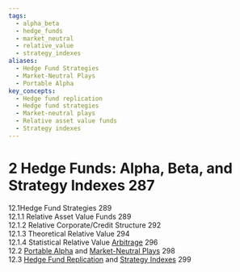 ```yaml
---
tags:
  - alpha_beta
  - hedge_funds
  - market_neutral
  - relative_value
  - strategy_indexes
aliases:
  - Hedge Fund Strategies
  - Market-Neutral Plays
  - Portable Alpha
key_concepts:
  - Hedge fund replication
  - Hedge fund strategies
  - Market-neutral plays
  - Relative asset value funds
  - Strategy indexes
---
```


# 2 Hedge Funds: Alpha, Beta, and Strategy Indexes 287  

12.1Hedge Fund Strategies 289   
12.1.1 Relative Asset Value Funds 289   
12.1.2 Relative Corporate/Credit Structure 292   
12.1.3 Theoretical Relative Value 294   
12.1.4 Statistical Relative Value [Arbitrage](../../../Fixed%20Income%20Securities%20Tools%20for%20Today's%20Markets/Chapter%207/Arbitrage%20Pricing%20of%20Derivatives.md) 296   
12.2 [Portable Alpha](.md) and [Market-Neutral Plays](.md) 298   
12.3 [Hedge Fund Replication](.md) and [Strategy Indexes](.md) 299  